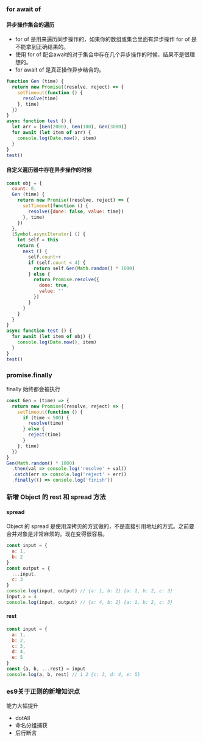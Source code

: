 ### for await of

#### 异步操作集合的遍历

* for of 是用来遍历同步操作的，如果你的数组或集合里面有异步操作 for of 是不能拿到正确结果的。
* 使用 for of 配合await的对于集合中存在几个异步操作的时候，结果不是很理想的。
* for await of 是真正操作异步结合的。

```js
function Gen (time) {
  return new Promise((resolve, reject) => {
    setTimeout(function () {
      resolve(time)
    }, time)
  })
}
async function test () {
  let arr = [Gen(2000), Gen(100), Gen(3000)]
  for await (let item of arr) {
    console.log(Date.now(), item)
  }
}
test()
```

#### 自定义遍历器中存在异步操作的时候

```js
const obj = {
  count: 0,
  Gen (time) {
    return new Promise((resolve, reject) => {
      setTimeout(function () {
        resolve({done: false, value: time})
      }, time)
    })
  },
  [Symbol.asyncIterator] () {
    let self = this
    return {
      next () {
        self.count++
        if (self.count < 4) {
          return self.Gen(Math.random() * 1000)
        } else {
          return Promise.resolve({
            done: true,
            value: ''
          })
        }
      }
    }
  }
}
async function test () {
  for await (let item of obj) {
    console.log(Date.now(), item)
  }
}
test()
```



### promise.finally

finally 始终都会被执行

```js
const Gen = (time) => {
  return new Promise((resolve, reject) => {
    setTimeout(function () {
      if (time < 500) {
        resolve(time)
      } else {
        reject(time)
      }
    }, time)
  })
}
Gen(Math.random() * 1000)
  .then(val => console.log('resolve' + val))
  .catch(err => console.log('reject' + err))
  .finally(() => console.log('finish'))
```



### 新增 Object 的 rest 和 spread 方法

#### spread

Object 的 spread 是使用深拷贝的方式做的，不是直接引用地址的方式。之前要合并对象是非常麻烦的。现在变得很容易。

```js
const input = {
  a: 1,
  b: 2
}
const output = {
  ...input,
  c: 3
}
console.log(input, output) // {a: 1, b: 2} {a: 1, b: 2, c: 3}
input.a = 4
console.log(input, output) // {a: 4, b: 2} {a: 1, b: 2, c: 3}
```

#### rest

```js
const input = {
  a: 1, 
  b: 2,
  c: 3,
  d: 4,
  e: 5
}
const {a, b, ...rest} = input
console.log(a, b, rest) // 1 2 {c: 3, d: 4, e: 5}
```



### es9关于正则的新增知识点

能力大幅提升

* dotAll
* 命名分组捕获
* 后行断言